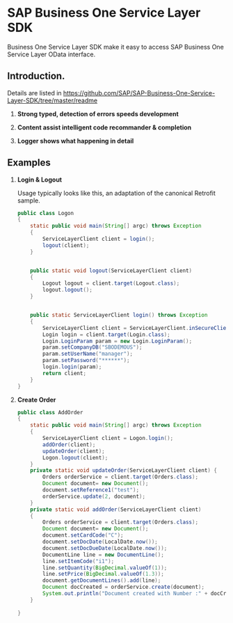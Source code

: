 # SAP Business One Service Layer SDK

Business One Service Layer SDK make it easy to access SAP Business One Service Layer OData interface.

## Introduction. 
Details are listed in https://github.com/SAP/SAP-Business-One-Service-Layer-SDK/tree/master/readme

1. **Strong typed, detection of errors speeds development**

1. **Content assist intelligent code recommander & completion**

1. **Logger shows what happening in detail**
    

## Examples

1. **Login & Logout**

    Usage typically looks like this, an adaptation of the canonical Retrofit sample.
    ```java
    public class Logon 
    {
        static public void main(String[] argc) throws Exception 
        {
            ServiceLayerClient client = login();
            logout(client);
        }
    
    
        public static void logout(ServiceLayerClient client) 
        {
            Logout logout = client.target(Logout.class);
            logout.logout();		
        }
    
    
        public static ServiceLayerClient login() throws Exception
        {
            ServiceLayerClient client = ServiceLayerClient.inSecureClient("https://xxx.xxx.xxx.xxx:50000/b1s/v1");
            Login login = client.target(Login.class);
            Login.LoginParam param = new Login.LoginParam();
            param.setCompanyDB("SBODEMOUS");
            param.setUserName("manager");
            param.setPassword("******");
            login.login(param);	
            return client;
        }
    }

    ```
1. **Create Order**

    ```java
    public class AddOrder 
    {
        static public void main(String[] argc) throws Exception 
        {
            ServiceLayerClient client = Logon.login();
            addOrder(client);
            updateOrder(client);
            Logon.logout(client);
        }
        private static void updateOrder(ServiceLayerClient client) {
            Orders orderService = client.target(Orders.class);
            Document document= new Document();
            document.setReference1("test");
            orderService.update(2, document);
        }
        private static void addOrder(ServiceLayerClient client) 
        {
            Orders orderService = client.target(Orders.class);
            Document document= new Document();
            document.setCardCode("C");
            document.setDocDate(LocalDate.now());
            document.setDocDueDate(LocalDate.now());
            DocumentLine line = new DocumentLine();
            line.setItemCode("i1");
            line.setQuantity(BigDecimal.valueOf(1));
            line.setPrice(BigDecimal.valueOf(1.3));
            document.getDocumentLines().add(line);
            Document docCreated = orderService.create(document);
            System.out.println("Document created with Number :" + docCreated.getDocNum());		
        }
        
    }
    ```
